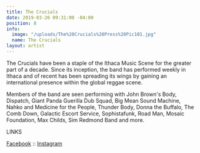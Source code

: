 ```yaml
---
title: The Crucials
date: 2019-03-26 09:31:00 -04:00
position: 8
info:
  image: "/uploads/The%20Crucials%20Press%20Pic101.jpg"
  name: The Crucials
layout: artist
---
```


The Crucials have been a staple of the Ithaca Music Scene for the greater part of a decade. Since its inception, the band has performed weekly in Ithaca and of recent has been spreading its wings by gaining an international presence within the global reggae scene.

Members of the band are seen performing with John Brown's Body, Dispatch, Giant Panda Guerilla Dub Squad, Big Mean Sound Machine, Nahko and Medicine for the People, Thunder Body, Donna the Buffalo, The Comb Down, Galactic Escort Service, Sophistafunk, Road Man, Mosaic Foundation, Max Childs, Sim Redmond Band and more.

LINKS

[Facebook](https://www.facebook.com/crucialsreggae/) ::
[Instagram](https://www.instagram.com/th3crucials)
